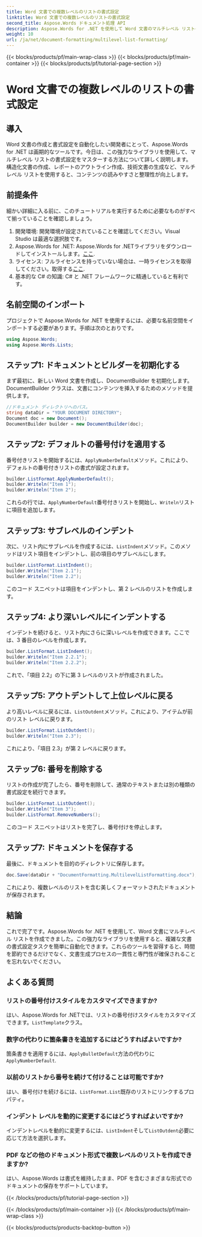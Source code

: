 ```yaml
---
title: Word 文書での複数レベルのリストの書式設定
linktitle: Word 文書での複数レベルのリストの書式設定
second_title: Aspose.Words ドキュメント処理 API
description: Aspose.Words for .NET を使用して Word 文書のマルチレベル リストの書式設定を習得する方法を、ステップ バイ ステップ ガイドで学習します。文書構造を簡単に強化できます。
weight: 10
url: /ja/net/document-formatting/multilevel-list-formatting/
---
```


{{< blocks/products/pf/main-wrap-class >}}
{{< blocks/products/pf/main-container >}}
{{< blocks/products/pf/tutorial-page-section >}}

# Word 文書での複数レベルのリストの書式設定

## 導入

Word 文書の作成と書式設定を自動化したい開発者にとって、Aspose.Words for .NET は画期的なツールです。今日は、この強力なライブラリを使用して、マルチレベル リストの書式設定をマスターする方法について詳しく説明します。構造化文書の作成、レポートのアウトライン作成、技術文書の生成など、マルチレベル リストを使用すると、コンテンツの読みやすさと整理性が向上します。

## 前提条件

細かい詳細に入る前に、このチュートリアルを実行するために必要なものがすべて揃っていることを確認しましょう。

1. 開発環境: 開発環境が設定されていることを確認してください。Visual Studio は最適な選択肢です。
2.  Aspose.Words for .NET: Aspose.Words for .NETライブラリをダウンロードしてインストールします。[ここ](https://releases.aspose.com/words/net/).
3. ライセンス: フルライセンスを持っていない場合は、一時ライセンスを取得してください。取得する[ここ](https://purchase.aspose.com/temporary-license/).
4. 基本的な C# の知識: C# と .NET フレームワークに精通していると有利です。

## 名前空間のインポート

プロジェクトで Aspose.Words for .NET を使用するには、必要な名前空間をインポートする必要があります。手順は次のとおりです。

```csharp
using Aspose.Words;
using Aspose.Words.Lists;
```

## ステップ1: ドキュメントとビルダーを初期化する

まず最初に、新しい Word 文書を作成し、DocumentBuilder を初期化します。DocumentBuilder クラスは、文書にコンテンツを挿入するためのメソッドを提供します。

```csharp
//ドキュメント ディレクトリへのパス。
string dataDir = "YOUR DOCUMENT DIRECTORY";
Document doc = new Document();
DocumentBuilder builder = new DocumentBuilder(doc);
```

## ステップ2: デフォルトの番号付けを適用する

番号付きリストを開始するには、`ApplyNumberDefault`メソッド。これにより、デフォルトの番号付きリストの書式が設定されます。

```csharp
builder.ListFormat.ApplyNumberDefault();
builder.Writeln("Item 1");
builder.Writeln("Item 2");
```

これらの行では、`ApplyNumberDefault`番号付きリストを開始し、`Writeln`リストに項目を追加します。

## ステップ3: サブレベルのインデント

次に、リスト内にサブレベルを作成するには、`ListIndent`メソッド。このメソッドはリスト項目をインデントし、前の項目のサブレベルにします。

```csharp
builder.ListFormat.ListIndent();
builder.Writeln("Item 2.1");
builder.Writeln("Item 2.2");
```

このコード スニペットは項目をインデントし、第 2 レベルのリストを作成します。

## ステップ4: より深いレベルにインデントする

インデントを続けると、リスト内にさらに深いレベルを作成できます。ここでは、3 番目のレベルを作成します。

```csharp
builder.ListFormat.ListIndent();
builder.Writeln("Item 2.2.1");
builder.Writeln("Item 2.2.2");
```

これで、「項目 2.2」の下に第 3 レベルのリストが作成されました。

## ステップ5: アウトデントして上位レベルに戻る

より高いレベルに戻るには、`ListOutdent`メソッド。これにより、アイテムが前のリスト レベルに戻ります。

```csharp
builder.ListFormat.ListOutdent();
builder.Writeln("Item 2.3");
```

これにより、「項目 2.3」が第 2 レベルに戻ります。

## ステップ6: 番号を削除する

リストの作成が完了したら、番号を削除して、通常のテキストまたは別の種類の書式設定を続行できます。

```csharp
builder.ListFormat.ListOutdent();
builder.Writeln("Item 3");
builder.ListFormat.RemoveNumbers();
```

このコード スニペットはリストを完了し、番号付けを停止します。

## ステップ7: ドキュメントを保存する

最後に、ドキュメントを目的のディレクトリに保存します。

```csharp
doc.Save(dataDir + "DocumentFormatting.MultilevelListFormatting.docx");
```

これにより、複数レベルのリストを含む美しくフォーマットされたドキュメントが保存されます。

## 結論

これで完了です。Aspose.Words for .NET を使用して、Word 文書にマルチレベル リストを作成できました。この強力なライブラリを使用すると、複雑な文書の書式設定タスクを簡単に自動化できます。これらのツールを習得すると、時間を節約できるだけでなく、文書生成プロセスの一貫性と専門性が確保されることを忘れないでください。

## よくある質問

### リストの番号付けスタイルをカスタマイズできますか?
はい、Aspose.Words for .NETでは、リストの番号付けスタイルをカスタマイズできます。`ListTemplate`クラス。

### 数字の代わりに箇条書きを追加するにはどうすればよいですか?
箇条書きを適用するには、`ApplyBulletDefault`方法の代わりに`ApplyNumberDefault`.

### 以前のリストから番号を続けて付けることは可能ですか?
はい、番号付けを続けるには、`ListFormat.List`既存のリストにリンクするプロパティ。

### インデント レベルを動的に変更するにはどうすればよいですか?
インデントレベルを動的に変更するには、`ListIndent`そして`ListOutdent`必要に応じて方法を選択します。

### PDF などの他のドキュメント形式で複数レベルのリストを作成できますか?
はい、Aspose.Words は書式を維持したまま、PDF を含むさまざまな形式でのドキュメントの保存をサポートしています。

{{< /blocks/products/pf/tutorial-page-section >}}

{{< /blocks/products/pf/main-container >}}
{{< /blocks/products/pf/main-wrap-class >}}

{{< blocks/products/products-backtop-button >}}

